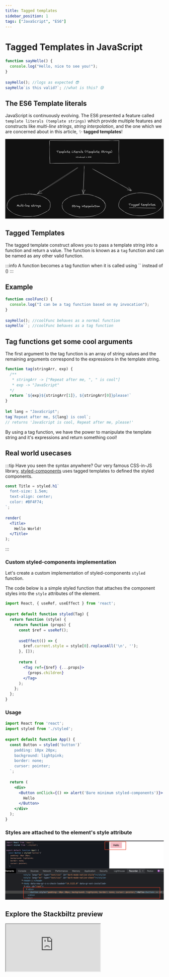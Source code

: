 ```yaml
---
title: Tagged templates
sidebar_position: 1
tags: ["JavaScript", "ES6"]
---
```


# Tagged Templates in JavaScript

```js {6} showLineNumbers
function sayHello() {
  console.log("Hello, nice to see you!");
}

sayHello(); //logs as expected 😎
sayHello`is this valid?`; //what is this? 😰
```

## The ES6 Template literals
JavaScript is continuously evolving. The ES6 presented a feature called `template literals (template strings)` which provide multiple features and constructs like *multi-line strings*, *string interpolation*, and the one which we are concerned about in this article, ✨ **tagged templates**!

![Tagged Templates introduced in ES6](../../../static/img/2023/tagged-templates-es6.png)

## Tagged Templates
The tagged template construct allows you to pass a template string into a function and return a value. The function is known as a `tag` function and can be named as any other valid function.

:::info
A function becomes a tag function when it is called using `` instead of ()
:::

## Example

```js showLineNumbers
function coolFunc() {
  console.log("I can be a tag function based on my invocation");
}

sayHello(); //coolFunc behaves as a normal function
sayHello``; //coolFunc behaves as a tag function
```

## Tag functions get some cool arguments

The first argument to the tag function is an array of string values and the remaining arguments correspond to the expressions in the template string.


```js showLineNumbers
function tag(stringArr, exp) {
  /**
   * stringArr -> ["Repeat after me, ", " is cool"]
   * exp -> "JavaScript"
  */
  return `${exp}${stringArr[1]}, ${stringArr[0]}please!`
}

let lang = "JavaScript";
tag`Repeat after me, ${lang} is cool`;
// returns 'JavaScript is cool, Repeat after me, please!'
```

By using a tag function, we have the power to manipulate the template string and it's expressions and return something cool!

## Real world usecases

:::tip Have you seen the syntax anywhere?
Our very famous CSS-in-JS library, [styled-components](https://styled-components.com/) uses tagged templates to defined the styled components.

```jsx
const Title = styled.h1`
  font-size: 1.5em;
  text-align: center;
  color: #BF4F74;
`;

render(
  <Title>
    Hello World!
  </Title>
);
```
:::

### Custom styled-components implementation

Let's create a custom implementation of styled-components `styled` function.

The code below is a simple styled function that attaches the component styles into the `style` attributes of the element.

```jsx title="styled.jsx"
import React, { useRef, useEffect } from 'react';

export default function styled(Tag) {
  return function (style) {
    return function (props) {
      const $ref = useRef();

      useEffect(() => {
        $ref.current.style = style[0].replaceAll('\n', '');
      }, []);

      return (
        <Tag ref={$ref} {...props}>
          {props.children}
        </Tag>
      );
    };
  };
}
```

### Usage

```jsx title="App.jsx"
import React from 'react';
import styled from './styled';

export default function App() {
  const Button = styled('button')`
    padding: 10px 20px;
    background: lightpink;
    border: none;
    cursor: pointer;
  `;

  return (
    <div>
      <Button onClick={() => alert('Bare minimum styled-components')}>
        Hello
      </Button>
    </div>
  );
}
```

### Styles are attached to the element's style attribute

![Custom implementation of styled-components](../../../static/img/2023/custom-styled-components.png)

## Explore the Stackbiltz preview

<iframe style={{ width: "100%", height: "500px" }} src="https://stackblitz.com/edit/styled-component-implementation?ctl=1&embed=1&file=src%2FApp.js&theme=dark" />